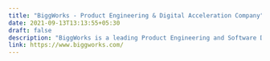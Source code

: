 ```yaml
---
title: "BiggWorks - Product Engineering & Digital Acceleration Company"
date: 2021-09-13T13:13:55+05:30
draft: false
description: "BiggWorks is a leading Product Engineering and Software Development Company that works with global brands to design, build, ship and scale the IoT, Web and Mobile Apps."
link: https://www.biggworks.com/
---
```


